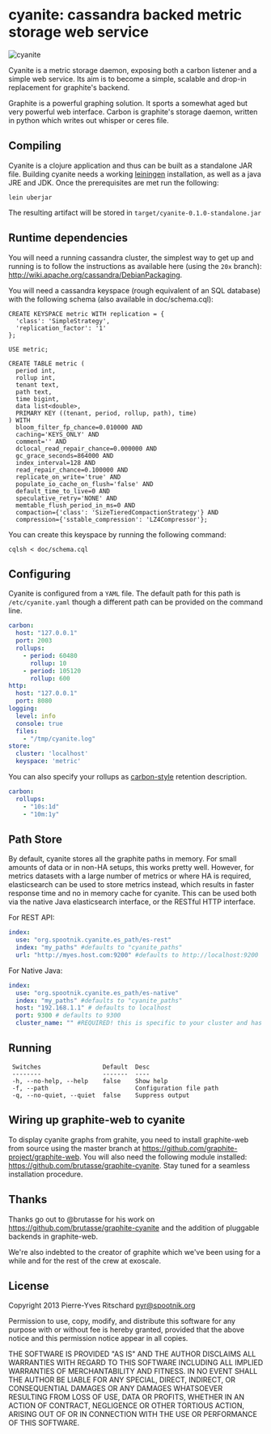 cyanite: cassandra backed metric storage web service
====================================================

![cyanite](http://upload.wikimedia.org/wikipedia/commons/thumb/0/00/Kyanite_crystals.jpg/320px-Kyanite_crystals.jpg)

Cyanite is a metric storage daemon, exposing both
a carbon listener and a simple web service. Its aim is
to become a simple, scalable and drop-in replacement for
graphite's backend.

Graphite is a powerful graphing solution. It sports a somewhat aged but
very powerful web interface. Carbon is graphite's storage daemon,
written in python which writes out whisper or ceres file.

## Compiling

Cyanite is a clojure application and thus can be built as a standalone JAR file.
Building cyanite needs a working [leiningen](http://leiningen.org) installation,
as well as a java JRE and JDK. Once the prerequisites are met run the following:

```
lein uberjar
```

The resulting artifact will be stored in `target/cyanite-0.1.0-standalone.jar`

## Runtime dependencies

You will need a running cassandra cluster, the simplest way to get up and running
is to follow the instructions as available here (using the `20x` branch):
http://wiki.apache.org/cassandra/DebianPackaging.

You will need a cassandra keyspace (rough equivalent of an SQL database) with the
following schema (also available in doc/schema.cql):

```
CREATE KEYSPACE metric WITH replication = {
  'class': 'SimpleStrategy',
  'replication_factor': '1'
};

USE metric;

CREATE TABLE metric (
  period int,
  rollup int,
  tenant text,
  path text,
  time bigint,
  data list<double>,
  PRIMARY KEY ((tenant, period, rollup, path), time)
) WITH
  bloom_filter_fp_chance=0.010000 AND
  caching='KEYS_ONLY' AND
  comment='' AND
  dclocal_read_repair_chance=0.000000 AND
  gc_grace_seconds=864000 AND
  index_interval=128 AND
  read_repair_chance=0.100000 AND
  replicate_on_write='true' AND
  populate_io_cache_on_flush='false' AND
  default_time_to_live=0 AND
  speculative_retry='NONE' AND
  memtable_flush_period_in_ms=0 AND
  compaction={'class': 'SizeTieredCompactionStrategy'} AND
  compression={'sstable_compression': 'LZ4Compressor'};

```

You can create this keyspace by running the following command:

```
cqlsh < doc/schema.cql
```

## Configuring

Cyanite is configured from a `YAML` file. The default path for this
path is `/etc/cyanite.yaml` though a different path can be provided
on the command line.

```yaml
carbon:
  host: "127.0.0.1"
  port: 2003
  rollups:
    - period: 60480
      rollup: 10
    - period: 105120
      rollup: 600
http:
  host: "127.0.0.1"
  port: 8080
logging:
  level: info
  console: true
  files:
    - "/tmp/cyanite.log"
store:
  cluster: 'localhost'
  keyspace: 'metric'
```

You can also specify your rollups as [carbon-style](http://graphite.readthedocs.org/en/latest/config-carbon.html#storage-schemas-conf) retention description.

```yaml
carbon:
  rollups:
    - "10s:1d"
    - "10m:1y"
```

## Path Store
By default, cyanite stores all the graphite paths in memory. For small amounts of data or in non-HA setups,
this works pretty well. However, for metrics datasets with a large number of metrics or where HA is required,
elasticsearch can be used to store metrics instead, which results in faster response time and no in memory cache for
cyanite. This can be used both via the native Java elasticsearch interface, or the RESTful HTTP interface.

For REST API:
```yaml
index:
  use: "org.spootnik.cyanite.es_path/es-rest"
  index: "my_paths" #defaults to "cyanite_paths"
  url: "http://myes.host.com:9200" #defaults to http://localhost:9200
```

For Native Java:
```yaml
index:
  use: "org.spootnik.cyanite.es_path/es-native"
  index: "my_paths" #defaults to "cyanite_paths"
  host: "192.168.1.1" # defaults to localhost
  port: 9300 # defaults to 9300
  cluster_name: "" #REQUIRED! this is specific to your cluster and has no sensible default
```

## Running

```
 Switches                 Default  Desc
 --------                 -------  ----
 -h, --no-help, --help    false    Show help
 -f, --path                        Configuration file path
 -q, --no-quiet, --quiet  false    Suppress output
```

## Wiring up graphite-web to cyanite

To display cyanite graphs from grahite, you need to install graphite-web
from source using the master branch at https://github.com/graphite-project/graphite-web. You will also need the following module installed: https://github.com/brutasse/graphite-cyanite.
Stay tuned for a seamless installation procedure.

## Thanks

Thanks go out to @brutasse for his work on https://github.com/brutasse/graphite-cyanite and the addition of pluggable backends in graphite-web.

We're also indebted to the creator of graphite which we've been using for a while
and for the rest of the crew at exoscale.

## License

Copyright 2013 Pierre-Yves Ritschard <pyr@spootnik.org>

Permission to use, copy, modify, and distribute this software for any
purpose with or without fee is hereby granted, provided that the above
notice and this permission notice appear in all copies.

THE SOFTWARE IS PROVIDED "AS IS" AND THE AUTHOR DISCLAIMS ALL WARRANTIES
WITH REGARD TO THIS SOFTWARE INCLUDING ALL IMPLIED WARRANTIES OF
MERCHANTABILITY AND FITNESS. IN NO EVENT SHALL THE AUTHOR BE LIABLE FOR
ANY SPECIAL, DIRECT, INDIRECT, OR CONSEQUENTIAL DAMAGES OR ANY DAMAGES
WHATSOEVER RESULTING FROM LOSS OF USE, DATA OR PROFITS, WHETHER IN AN
ACTION OF CONTRACT, NEGLIGENCE OR OTHER TORTIOUS ACTION, ARISING OUT OF
OR IN CONNECTION WITH THE USE OR PERFORMANCE OF THIS SOFTWARE.
